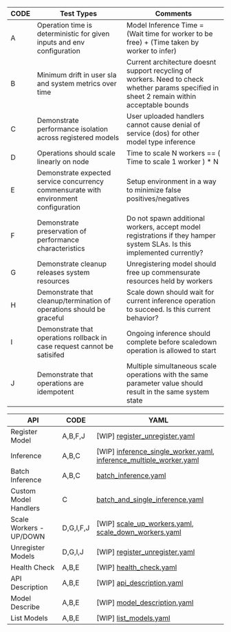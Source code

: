 |CODE|Test Types                                                                          |Comments                                                                                                                                   |
|----|------------------------------------------------------------------------------------|-------------------------------------------------------------------------------------------------------------------------------------------|
|A   |Operation time is deterministic for given inputs and env configuration              |Model Inference Time = (Wait time for worker to be free) + (Time taken by worker to infer)                                                 |
|B   |Minimum drift in user sla and system metrics over time                              |Current architecture doesnt support recycling of workers. Need to check whether params specified in sheet 2 remain within acceptable bounds|
|C   |Demonstrate performance isolation across registered models                          |User uploaded handlers cannot cause denial of service (dos) for other model type inference                                                 |
|D   |Operations should scale linearly on node                                            |Time to scale N workers == ( Time to scale 1 worker ) * N                                                                                  |
|E   |Demonstrate expected service concurrency commensurate with environment configuration|Setup environment in a way to minimize false positives/negatives                                                                           |
|F   |Demonstrate preservation of performance characteristics                             |Do not spawn additional workers, accept model registrations if they hamper system SLAs. Is this implemented currently?                     |
|G   |Demonstrate cleanup releases system resources                                       |Unregistering model should free up commensurate resources held by workers                                                                  |
|H   |Demonstrate that cleanup/termination of operations should be graceful               |Scale down should wait for current inference operation to succeed. Is this current behavior?                                               |
|I   |Demonstrate that operations rollback in case request cannot be satisifed            |Ongoing inference should complete before scaledown operation is allowed to start                                                           |
|J   |Demonstrate that operations are idempotent                                          |Multiple simultaneous scale operations with the same parameter value should result in the same system state                                |

|API|CODE|YAML|
|---|----|---|
|Register Model|A,B,F,J|[WIP] [register_unregister.yaml](tests/register_unregister.yaml)|
|Inference|A,B,C|[WIP] [inference_single_worker.yaml](tests/inference_single_worker.yaml), [inference_multiple_worker.yaml](tests/inference_multiple_worker.yaml)|
|Batch Inference|A,B,C|[batch_inference.yaml](tests/batch_inference.yaml)|
|Custom Model Handlers|C|[batch_and_single_inference.yaml](tests/batch_and_single_inference.yaml)|
|Scale Workers - UP/DOWN|D,G,I,F,J|[WIP] [scale_up_workers.yaml](tests/scale_up_workers.yaml), [scale_down_workers.yaml](tests/scale_down_workers.yaml)|
|Unregister Models|D,G,I,J|[WIP] [register_unregister.yaml](tests/register_unregister.yaml)|
|Health Check|A,B,E|[WIP] [health_check.yaml](tests/health_check.yaml)|
|API Description|A,B,E|[WIP] [api_description.yaml](tests/api_description.yaml)|
|Model Describe|A,B,E|[WIP] [model_description.yaml](tests/model_description.yaml)|
|List Models|A,B,E|[WIP] [list_models.yaml](tests/list_models.yaml)|
